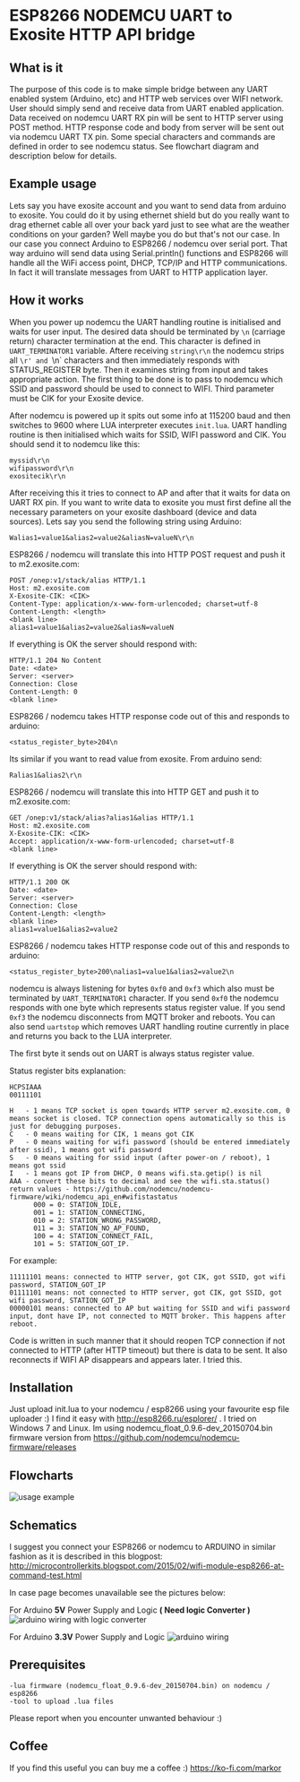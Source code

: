 # ESP8266 NODEMCU UART to Exosite HTTP API bridge

## What is it

The purpose of this code is to make simple bridge between any UART enabled system (Arduino, etc) and HTTP web services over WIFI network. User should simply send and receive data from UART enabled application. Data received on nodemcu UART RX pin will be sent to HTTP server using POST method. HTTP response code and body from server will be sent out via nodemcu UART TX pin. Some special characters and commands are defined in order to see nodemcu status. See flowchart diagram and description below for details.

## Example usage

Lets say you have exosite account and you want to send data from arduino to exosite. You could do it by using ethernet shield but do you really want to drag ethernet cable all over your back yard just to see what are the weather conditions on your garden? Well maybe you do but that's not our case. In our case you connect Arduino to ESP8266 / nodemcu over serial port. That way arduino will send data using Serial.println() functions and ESP8266 will handle all the WiFi access point, DHCP, TCP/IP and HTTP communications. In fact it will translate messages from UART to HTTP application layer.

## How it works

When you power up nodemcu the UART handling routine is initialised and waits for user input.
The desired data should be terminated by `\n` (carriage return) character termination at the end. This character is defined in `UART_TERMINATOR1` variable.
Aftere receiving `string\r\n` the nodemcu strips all `\r' and `\n` characters and then immediately responds with STATUS_REGISTER byte. Then it examines string from input and takes appropriate action.
The first thing to be done is to pass to nodemcu which SSID and password should be used to connect to WIFI. Third parameter must be CIK for your Exosite device.

After nodemcu is powered up it spits out some info at 115200 baud and then switches to 9600 where LUA interpreter executes `init.lua`. UART handling routine is then initialised which waits for SSID, WIFI password and CIK. You should send it to nodemcu like this:
```
myssid\r\n
wifipassword\r\n
exositecik\r\n
```

After receiving this it tries to connect to AP and after that it waits for data on UART RX pin. If you want to write data to exosite you must first define all the necessary parameters on your exosite dashboard (device and data sources). Lets say you send the following string using Arduino:

```
Walias1=value1&alias2=value2&aliasN=valueN\r\n
```

ESP8266 / nodemcu will translate this into HTTP POST request and push it to m2.exosite.com:

```
POST /onep:v1/stack/alias HTTP/1.1 
Host: m2.exosite.com 
X-Exosite-CIK: <CIK> 
Content-Type: application/x-www-form-urlencoded; charset=utf-8 
Content-Length: <length> 
<blank line>
alias1=value1&alias2=value2&aliasN=valueN
```

If everything is OK the server should respond with:
```
HTTP/1.1 204 No Content 
Date: <date> 
Server: <server> 
Connection: Close 
Content-Length: 0 
<blank line>
```

ESP8266 / nodemcu takes HTTP response code out of this and responds to arduino:
```
<status_register_byte>204\n
```

Its similar if you want to read value from exosite. From arduino send:
```
Ralias1&alias2\r\n
```

ESP8266 / nodemcu will translate this into HTTP GET and push it to m2.exosite.com:
```
GET /onep:v1/stack/alias?alias1&alias HTTP/1.1
Host: m2.exosite.com
X-Exosite-CIK: <CIK>
Accept: application/x-www-form-urlencoded; charset=utf-8
<blank line>
```

If everything is OK the server should respond with:
```
HTTP/1.1 200 OK
Date: <date>
Server: <server>
Connection: Close
Content-Length: <length>
<blank line>
alias1=value1&alias2=value2
```

ESP8266 / nodemcu takes HTTP response code out of this and responds to arduino:
```
<status_register_byte>200\nalias1=value1&alias2=value2\n
```

nodemcu is always listening for bytes `0xf0` and `0xf3` which also must be terminated by `UART_TERMINATOR1` character.
If you send `0xf0` the nodemcu responds with one byte which represents status register value.
If you send `0xf3` the nodemcu disconnects from MQTT broker and reboots.
You can also send `uartstop` which removes UART handling routine currently in place and returns you back to the LUA interpreter.

The first byte it sends out on UART is always status register value.

Status register bits explanation:
```
HCPSIAAA
00111101

H   - 1 means TCP socket is open towards HTTP server m2.exosite.com, 0 means socket is closed. TCP connection opens automatically so this is just for debugging purposes.
C   - 0 means waiting for CIK, 1 means got CIK
P   - 0 means waiting for wifi password (should be entered immediately after ssid), 1 means got wifi password
S   - 0 means waiting for ssid input (after power-on / reboot), 1 means got ssid
I   - 1 means got IP from DHCP, 0 means wifi.sta.getip() is nil
AAA - convert these bits to decimal and see the wifi.sta.status() return values - https://github.com/nodemcu/nodemcu-firmware/wiki/nodemcu_api_en#wifistastatus
      000 = 0: STATION_IDLE,
      001 = 1: STATION_CONNECTING,
      010 = 2: STATION_WRONG_PASSWORD,
      011 = 3: STATION_NO_AP_FOUND,
      100 = 4: STATION_CONNECT_FAIL,
      101 = 5: STATION_GOT_IP.
```

For example:
```
11111101 means: connected to HTTP server, got CIK, got SSID, got wifi password, STATION_GOT_IP
01111101 means: not connected to HTTP server, got CIK, got SSID, got wifi password, STATION_GOT_IP
00000101 means: connected to AP but waiting for SSID and wifi password input, dont have IP, not connected to MQTT broker. This happens after reboot.
```

Code is written in such manner that it should reopen TCP connection if not connected to HTTP (after HTTP timeout) but there is data to be sent. It also reconnects if WIFI AP disappears and appears later. I tried this.

## Installation

Just upload init.lua to your nodemcu / esp8266 using your favourite esp file uploader :) I find it easy with http://esp8266.ru/esplorer/ . I tried on Windows 7 and Linux. Im using nodemcu_float_0.9.6-dev_20150704.bin firmware version from https://github.com/nodemcu/nodemcu-firmware/releases

## Flowcharts

![usage example](https://raw.githubusercontent.com/mrizvic/nodemcu-uart2http-exosite/master/flowchart1.png)

## Schematics
I suggest you connect your ESP8266 or nodemcu to ARDUINO in similar fashion as it is described in this blogpost: http://microcontrollerkits.blogspot.com/2015/02/wifi-module-esp8266-at-command-test.html

In case page becomes unavailable see the pictures below:

For Arduino **5V** Power Supply and Logic **( Need logic Converter )**
![arduino wiring with logic converter](https://raw.githubusercontent.com/mrizvic/nodemcu-uart2mqtt/master/WiringDiagramEsp8266_converter.png)

For Arduino **3.3V** Power Supply and Logic
![arduino wiring](https://raw.githubusercontent.com/mrizvic/nodemcu-uart2mqtt/master/WiringDiagramEsp8266.png)

## Prerequisites
```
-lua firmware (nodemcu_float_0.9.6-dev_20150704.bin) on nodemcu / esp8266
-tool to upload .lua files
```

Please report when you encounter unwanted behaviour :)

## Coffee
If you find this useful you can buy me a coffee :) https://ko-fi.com/markor
